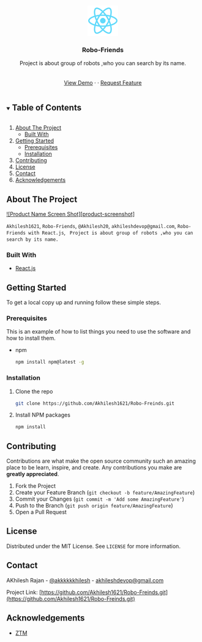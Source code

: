 <!-- 
[![Contributors][contributors-shield]][contributors-url]
[![Forks][forks-shield]][https://github.com/Akhilesh1621/Robo-Freinds]
[![Stargazers][stars-shield]][stars-url]
[![Issues][issues-shield]][issues-url]
[![MIT License][license-shield]][license-url]
[![LinkedIn][linkedin-shield]][linkedin-url] -->



<!-- PROJECT LOGO -->
<br />
<p align="center">
  <a href="https://github.com/Akhilesh1621/Robo-Freinds">
    <img src="./public/logo512.png" alt="Logo" width="80" height="80">
  </a>

  <h3 align="center">Robo-Friends</h3>

  <p align="center">
    Project is about group of robots ,who you can search by its name.
    <br />
    <!-- <a href="https://github.com/Akhilesh1621/Robo-Freinds"><strong>Explore the docs »</strong></a> -->
    <br />
    <br />
    <a href="#">View Demo</a>
    ·
    <!-- <a href="#">Report Bug</a> -->
    ·
    <a href="https://www.instagram.com/akkkkkkhilesh/?hl=en">Request Feature</a>
  </p>
</p>



<!-- TABLE OF CONTENTS -->
<details open="open">
  <summary><h2 style="display: inline-block">Table of Contents</h2></summary>
  <ol>
    <li>
      <a href="#about-the-project">About The Project</a>
      <ul>
        <li><a href="#built-with">Built With </a></li>
      </ul>
    </li>
    <li>
      <a href="#getting-started">Getting Started</a>
      <ul>
        <li><a href="#prerequisites">Prerequisites</a></li>
        <li><a href="#installation">Installation</a></li>
      </ul>
    </li>
    <!-- <li><a href="#usage">Usage</a></li>
    <li><a href="#roadmap">Roadmap</a></li> -->
    <li><a href="#contributing">Contributing</a></li>
    <li><a href="#license">License</a></li>
    <li><a href="#contact">Contact</a></li>
    <li><a href="#acknowledgements">Acknowledgements</a></li>
  </ol>
</details>



<!-- ABOUT THE PROJECT -->
## About The Project

[![Product Name Screen Shot][product-screenshot]](https://live.staticflickr.com/65535/51134171933_cd29a81ce0_k.jpg)

<!-- Here's a blank template to get started:
**To avoid retyping too much info. Do a search and replace with your text editor for the following:** -->
`Akhilesh1621`, `Robo-Friends`, `@Akhilesh20`, `akhileshdevop@gmail.com`, `Robo-Friends with React.js`, ` Project is about group of robots ,who you can search by its name.`


### Built With

* [React.js](https://reactjs.org)
<!-- * []()
* []() -->



<!-- GETTING STARTED -->
## Getting Started

To get a local copy up and running follow these simple steps.

### Prerequisites

This is an example of how to list things you need to use the software and how to install them.
* npm
  ```sh
  npm install npm@latest -g
  ```

### Installation

1. Clone the repo
   ```sh
   git clone https://github.com/Akhilesh1621/Robo-Freinds.git
   ```
2. Install NPM packages
   ```sh
   npm install
   ```



<!-- USAGE EXAMPLES -->
<!-- ## Usage

Use this space to show useful examples of how a project can be used. Additional screenshots, code examples and demos work well in this space. You may also link to more resources.

_For more examples, please refer to the [Documentation](https://example.com)_ -->



<!-- ROADMAP -->
<!-- ## Roadmap

See the [open issues](https://github.com/github_username/repo_name/issues) for a list of proposed features (and known issues). -->



<!-- CONTRIBUTING -->
## Contributing

Contributions are what make the open source community such an amazing place to be learn, inspire, and create. Any contributions you make are **greatly appreciated**.

1. Fork the Project
2. Create your Feature Branch (`git checkout -b feature/AmazingFeature`)
3. Commit your Changes (`git commit -m 'Add some AmazingFeature'`)
4. Push to the Branch (`git push origin feature/AmazingFeature`)
5. Open a Pull Request



<!-- LICENSE -->
## License

Distributed under the MIT License. See `LICENSE` for more information.



<!-- CONTACT -->
## Contact

AKhilesh Rajan - [@akkkkkkhilesh](https://www.instagram.com/akkkkkkhilesh/?hl=en) - akhileshdevop@gmail.com

Project Link: [https://github.com/Akhilesh1621/Robo-Freinds.git](https://github.com/Akhilesh1621/Robo-Freinds.git)



<!-- ACKNOWLEDGEMENTS -->
## Acknowledgements

* [ZTM](https://zerotomastery.io)
<!-- * []()
* []() -->





<!-- MARKDOWN LINKS & IMAGES -->
<!-- https://www.markdownguide.org/basic-syntax/#reference-style-links -->
<!-- [contributors-shield]: https://img.shields.io/github/contributors/github_username/repo.svg?style=for-the-badge
[contributors-url]: https://github.com/github_username/repo/graphs/contributors
[forks-shield]: https://img.shields.io/github/forks/github_username/repo.svg?style=for-the-badge
[forks-url]: https://github.com/github_username/repo/network/members
[stars-shield]: https://img.shields.io/github/stars/github_username/repo.svg?style=for-the-badge
[stars-url]: https://github.com/github_username/repo/stargazers
[issues-shield]: https://img.shields.io/github/issues/github_username/repo.svg?style=for-the-badge
[issues-url]: https://github.com/github_username/repo/issues
[license-shield]: https://img.shields.io/github/license/github_username/repo.svg?style=for-the-badge
[license-url]: https://github.com/github_username/repo/blob/master/LICENSE.txt
[linkedin-shield]: https://img.shields.io/badge/-LinkedIn-black.svg?style=for-the-badge&logo=linkedin&colorB=555
[linkedin-url]: https://www.linkedin.com/in/akhilesh-rajan-4a8011146/ -->
